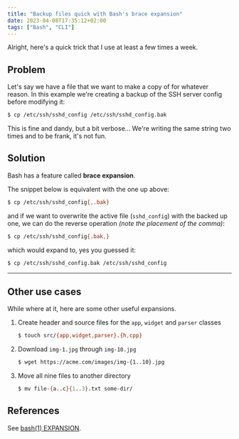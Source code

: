 ```yaml
---
title: "Backup files quick with Bash's brace expansion"
date: 2023-04-08T17:35:12+02:00
tags: ["Bash", "CLI"]
---
```


Alright, here's a quick trick that I use at least a few times a week.

## Problem

Let's say we have a file that we want to make a copy of for whatever reason. In
this example we're creating a backup of the SSH server config before modifying
it:

```bash
$ cp /etc/ssh/sshd_config /etc/ssh/sshd_config.bak
```

This is fine and dandy, but a bit verbose... We're writing the same string two
times and to be frank, it's not fun.

## Solution

Bash has a feature called **brace expansion**.

The snippet below is equivalent with the one up above:

```bash
$ cp /etc/ssh/sshd_config{,.bak}
```

and if we want to overwrite the active file (`sshd_config`) with the backed up
one, we can do the reverse operation *(note the placement of the comma)*:

```bash
$ cp /etc/ssh/sshd_config{.bak,}
```

which would expand to, yes you guessed it:

```bash
$ cp /etc/ssh/sshd_config.bak /etc/ssh/sshd_config
```

---

## Other use cases

While where at it, here are some other useful expansions.

1. Create header and source files for the `app`, `widget` and `parser` classes
    ```bash
    $ touch src/{app,widget,parser}.{h,cpp}
    ```
2. Download `img-1.jpg` through `img-10.jpg`
    ```bash
    $ wget https://acme.com/images/img-{1..10}.jpg
    ```
3. Move all nine files to another directory
    ```bash
    $ mv file-{a..c}{1..3}.txt some-dir/
    ```

## References

See [bash(1) EXPANSION](https://www.man7.org/linux/man-pages/man1/bash.1.html#EXPANSION).
